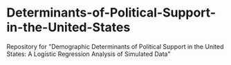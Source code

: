 # Determinants-of-Political-Support-in-the-United-States
Repository for "Demographic Determinants of Political Support in the United States: A Logistic Regression Analysis of Simulated Data"
